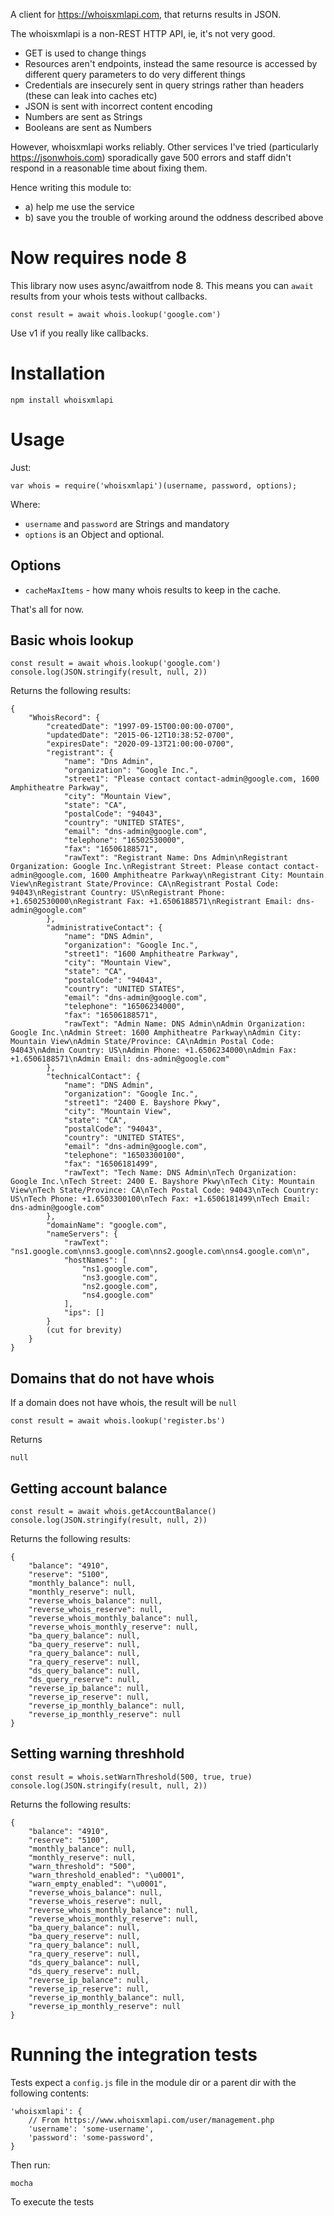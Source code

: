 A client for https://whoisxmlapi.com, that returns results in JSON.

The whoisxmlapi is a non-REST HTTP API, ie, it's not very good.

 - GET is used to change things
 - Resources aren't endpoints, instead the same resource is accessed by different query parameters to do very different things
 - Credentials are insecurely sent in query strings rather than headers (these can leak into caches etc)
 - JSON is sent with incorrect content encoding
 - Numbers are sent as Strings
 - Booleans are sent as Numbers

However, whoisxmlapi works reliably. Other services I've tried (particularly https://jsonwhois.com) sporadically gave 500 errors and staff didn't respond in a reasonable time about fixing them.

Hence writing this module to:

 - a) help me use the service
 - b) save you the trouble of working around the oddness described above

# Now requires node 8

This library now uses async/awaitfrom node 8. This means you can `await` results from your whois tests without callbacks.

	const result = await whois.lookup('google.com')

Use v1 if you really like callbacks.

# Installation

	npm install whoisxmlapi

# Usage

Just:

	var whois = require('whoisxmlapi')(username, password, options);

Where:

 - `username` and `password` are Strings and mandatory
 - `options` is an Object and optional.

## Options

 - `cacheMaxItems` - how many whois results to keep in the cache.

That's all for now.

## Basic whois lookup

	const result = await whois.lookup('google.com')
	console.log(JSON.stringify(result, null, 2))

Returns the following results:

	{
		"WhoisRecord": {
			"createdDate": "1997-09-15T00:00:00-0700",
			"updatedDate": "2015-06-12T10:38:52-0700",
			"expiresDate": "2020-09-13T21:00:00-0700",
			"registrant": {
				"name": "Dns Admin",
				"organization": "Google Inc.",
				"street1": "Please contact contact-admin@google.com, 1600 Amphitheatre Parkway",
				"city": "Mountain View",
				"state": "CA",
				"postalCode": "94043",
				"country": "UNITED STATES",
				"email": "dns-admin@google.com",
				"telephone": "16502530000",
				"fax": "16506188571",
				"rawText": "Registrant Name: Dns Admin\nRegistrant Organization: Google Inc.\nRegistrant Street: Please contact contact-admin@google.com, 1600 Amphitheatre Parkway\nRegistrant City: Mountain View\nRegistrant State/Province: CA\nRegistrant Postal Code: 94043\nRegistrant Country: US\nRegistrant Phone: +1.6502530000\nRegistrant Fax: +1.6506188571\nRegistrant Email: dns-admin@google.com"
			},
			"administrativeContact": {
				"name": "DNS Admin",
				"organization": "Google Inc.",
				"street1": "1600 Amphitheatre Parkway",
				"city": "Mountain View",
				"state": "CA",
				"postalCode": "94043",
				"country": "UNITED STATES",
				"email": "dns-admin@google.com",
				"telephone": "16506234000",
				"fax": "16506188571",
				"rawText": "Admin Name: DNS Admin\nAdmin Organization: Google Inc.\nAdmin Street: 1600 Amphitheatre Parkway\nAdmin City: Mountain View\nAdmin State/Province: CA\nAdmin Postal Code: 94043\nAdmin Country: US\nAdmin Phone: +1.6506234000\nAdmin Fax: +1.6506188571\nAdmin Email: dns-admin@google.com"
			},
			"technicalContact": {
				"name": "DNS Admin",
				"organization": "Google Inc.",
				"street1": "2400 E. Bayshore Pkwy",
				"city": "Mountain View",
				"state": "CA",
				"postalCode": "94043",
				"country": "UNITED STATES",
				"email": "dns-admin@google.com",
				"telephone": "16503300100",
				"fax": "16506181499",
				"rawText": "Tech Name: DNS Admin\nTech Organization: Google Inc.\nTech Street: 2400 E. Bayshore Pkwy\nTech City: Mountain View\nTech State/Province: CA\nTech Postal Code: 94043\nTech Country: US\nTech Phone: +1.6503300100\nTech Fax: +1.6506181499\nTech Email: dns-admin@google.com"
			},
			"domainName": "google.com",
			"nameServers": {
				"rawText": "ns1.google.com\nns3.google.com\nns2.google.com\nns4.google.com\n",
				"hostNames": [
					"ns1.google.com",
					"ns3.google.com",
					"ns2.google.com",
					"ns4.google.com"
				],
				"ips": []
			}
			(cut for brevity)
		}
	}

## Domains that do not have whois

If a domain does not have whois, the result will be `null`

	const result = await whois.lookup('register.bs')

Returns

	null

## Getting account balance

	const result = await whois.getAccountBalance()
	console.log(JSON.stringify(result, null, 2))

Returns the following results:

	{
		"balance": "4910",
		"reserve": "5100",
		"monthly_balance": null,
		"monthly_reserve": null,
		"reverse_whois_balance": null,
		"reverse_whois_reserve": null,
		"reverse_whois_monthly_balance": null,
		"reverse_whois_monthly_reserve": null,
		"ba_query_balance": null,
		"ba_query_reserve": null,
		"ra_query_balance": null,
		"ra_query_reserve": null,
		"ds_query_balance": null,
		"ds_query_reserve": null,
		"reverse_ip_balance": null,
		"reverse_ip_reserve": null,
		"reverse_ip_monthly_balance": null,
		"reverse_ip_monthly_reserve": null
	}

## Setting warning threshhold

	const result = whois.setWarnThreshold(500, true, true)
	console.log(JSON.stringify(result, null, 2))

Returns the following results:

	{
		"balance": "4910",
		"reserve": "5100",
		"monthly_balance": null,
		"monthly_reserve": null,
		"warn_threshold": "500",
		"warn_threshold_enabled": "\u0001",
		"warn_empty_enabled": "\u0001",
		"reverse_whois_balance": null,
		"reverse_whois_reserve": null,
		"reverse_whois_monthly_balance": null,
		"reverse_whois_monthly_reserve": null,
		"ba_query_balance": null,
		"ba_query_reserve": null,
		"ra_query_balance": null,
		"ra_query_reserve": null,
		"ds_query_balance": null,
		"ds_query_reserve": null,
		"reverse_ip_balance": null,
		"reverse_ip_reserve": null,
		"reverse_ip_monthly_balance": null,
		"reverse_ip_monthly_reserve": null
	}

# Running the integration tests

Tests expect a `config.js` file in the module dir or a parent dir with the following contents:

	'whoisxmlapi': {
		// From https://www.whoisxmlapi.com/user/management.php
		'username': 'some-username',
		'password': 'some-password',
	}

Then run:

	mocha

To execute the tests